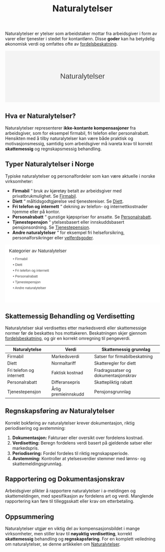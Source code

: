 ﻿---
title: "Naturalytelser"
meta_title: "Naturalytelser"
meta_description: 'Naturalytelser er ytelser som arbeidstaker mottar fra arbeidsgiver i form av varer eller tjenester i stedet for kontantlønn. Disse **goder** kan ha betydelig Ã...'
slug: naturalytelser
type: blog
layout: pages/single
---

Naturalytelser er ytelser som arbeidstaker mottar fra arbeidsgiver i form av varer eller tjenester i stedet for kontantlønn. Disse **goder** kan ha betydelig økonomisk verdi og omfattes ofte av [fordelsbeskatning](/blogs/regnskap/fordelsbeskatning "Fordelsbeskatning - Beskatning av Naturalytelser og Personalfordeler").

![Naturalytelser](naturalytelser-image.svg)

## Hva er Naturalytelser?

Naturalytelser representerer **ikke-kontante kompensasjoner** fra arbeidsgiver, som for eksempel firmabil, fri telefon eller personalrabatt. Hensikten med å tilby naturalytelser kan være både praktisk og motivasjonsmessig, samtidig som arbeidsgiver må ivareta krav til korrekt **skattemessig** og regnskapsmessig behandling.

## Typer Naturalytelser i Norge

Typiske naturalytelser og personalfordeler som kan være aktuelle i norske virksomheter:

* **Firmabil** “ bruk av kjøretøy betalt av arbeidsgiver med privatbrukmulighet. Se [Firmabil](/blogs/regnskap/firmabil "Firmabil - Regnskapsføring og Skattebehandling").
* **Diett** “ måltidsgodtgjørelse ved tjenestereiser. Se [Diett](/blogs/regnskap/diett "Diett i regnskap: Guide til normaltariffer, regler og regnskapsføring").
* **Fri telefon og internett** “ dekning av telefon- og internettkostnader hjemme eller på kontor.
* **Personalrabatt** “ gunstige kjøpspriser for ansatte. Se [Personalrabatt](/blogs/regnskap/hva-er-personalrabatt "Hva er Personalrabatt? Skatteplikt og Regnskapsføring").
* **Tjenestepensjon** “ ytelsesbasert eller innskuddsbasert pensjonsordning. Se [Tjenestepensjon](/blogs/regnskap/hva-er-tjenestepensjon "Hva er Tjenestepensjon? Regulering og Regnskapsføring").
* **Andre naturalytelser** “ for eksempel fri helseforsikring, personalforsikringer eller [velferdsgoder](/blogs/regnskap/velferdsgoder "Velferdsgoder i Norsk Regnskap: Oversikt over Ansattfordeler og Regnskapsføring").

![Naturalytelser Kategorier](naturalytelser-kategorier.svg)

## Skattemessig Behandling og Verdisetting

Naturalytelser skal verdisettes etter markedsverdi eller skattemessige normer før de beskattes hos mottakeren. Beskatningen skjer gjennom [fordelsbeskatning](/blogs/regnskap/fordelsbeskatning "Fordelsbeskatning - Beskatning av Naturalytelser og Personalfordeler"), og gir en korrekt omregning til pengeverdi.

| **Naturalytelse**           | **Verdi**             | **Skattemessig grunnlag**                          |
|------------------------------|-----------------------|----------------------------------------------------|
| Firmabil                     | Markedsverdi          | Satser for firmabilbeskatning                      |
| Diett                        | Normaltariff          | Skatteregler for diett                             |
| Fri telefon og internett     | Faktisk kostnad       | Fradragssatser og dokumentasjonskrav               |
| Personalrabatt               | Differansepris        | Skattepliktig rabatt                              |
| Tjenestepensjon              | Årlig premieinnskudd  | Pensjonsgrunnlag                                  |

## Regnskapsføring av Naturalytelser

Korrekt bokføring av naturalytelser krever dokumentasjon, riktig periodisering og avstemming:

1. **Dokumentasjon:** Fakturaer eller oversikt over fordelens kostnad.
2. **Verdisetting:** Beregn fordelens verdi basert på gjeldende satser eller markedspris.
3. **Periodisering:** Fordel fordeles til riktig regnskapsperiode.
4. **Avstemming:** Kontroller at ytelsesverdier stemmer med lønns- og skattemeldingsgrunnlag.

## Rapportering og Dokumentasjonskrav

Arbeidsgiver plikter å rapportere naturalytelser i a-meldingen og skattemeldingen, med spesifikasjon av fordelens art og verdi. Manglende rapportering kan føre til tilleggsskatt eller krav om etterbetaling.

## Oppsummering

Naturalytelser utgjør en viktig del av kompensasjonsbildet i mange virksomheter, men stiller krav til **nøyaktig verdisetting**, korrekt **skattemessig** behandling og **regnskapsføring**. For en komplett veiledning om naturalytelser, se denne artikkelen om [Naturalytelser](/blogs/regnskap/naturalytelser "Naturalytelser i Norsk Regnskap: Guide til Naturlige Ytelser og Beskatning").










